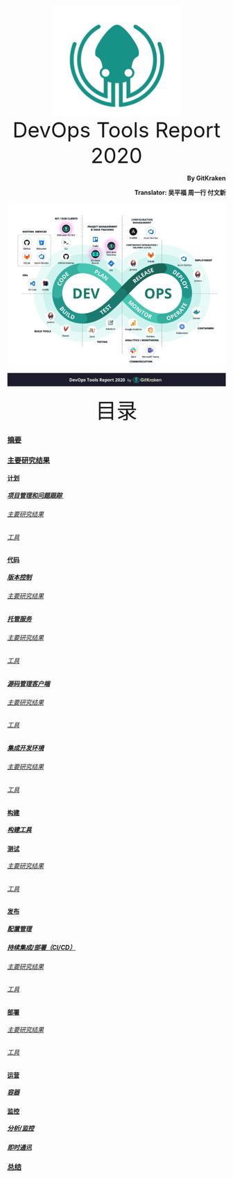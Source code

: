 <div align='center'>
  <img src=images/gitkraken_icon.png/>
</div>
<div align='center'><font size='70'>DevOps Tools Report 2020</font></div>
<p align="right"><b>By GitKraken</b></p>
<p align="right"><b>Translator: 吴平福 周一行 付文新</b></p>

![0-2](images/tools_chain.png)

![0-3](images/page_front.png)
<div align='center' ><font size='35'>目录</font></div>

### [摘要](Part1.md/#摘要)

### [主要研究结果](Part1.md/#主要研究结果)

#### [计划](Part1.md/#计划)

##### [项目管理和问题跟踪 ](Part1.md/#项目管理和问题跟踪)

###### [主要研究结果](Part1.md/#主要研究结果)

###### [ 工具](Part1.md/#工具)

#### [代码](Part1.md/#代码)

##### [版本控制](Part1.md/#版本控制)

###### [主要研究结果](Part1.md/#主要研究结果-1)

##### [托管服务](Part1.md/#托管服务)

###### [主要研究结果](Part1.md/#主要研究结果-2)

###### [工具](Part1.md/#工具-1)

##### [源码管理客户端](./Part2.md/#源码管理客户端)

###### [主要研究结果](Part2.md/#主要研究结果)

###### [工具](Part2.md/#工具)

##### [集成开发环境](Part2.md/#集成开发环境)

###### [主要研究结果](Part2.md/#主要研究结果-1)

###### [工具](Part2.md/#工具-1)

#### [构建](Part2.md/#构建)

##### [构建工具](Part2.md/#构建工具)

#### [测试](Part2.md/#测试)

###### [主要研究结果](Part2.md/#主要研究结果-2)

###### [工具](Part2.md/#工具-2)

#### [发布](Part3.md/#发布)

##### [配置管理](Part3.md/#配置管理)

##### [持续集成/部署（CI/CD）](Part3.md/#持续集成/交付（CI/CD）)

###### [主要研究结果](Part3.md/#主要研究结果)

###### [工具](Part3.md/#工具)

#### [部署](Part3.md/#部署)

###### [主要研究结果](Part3.md/#主要研究结果-1)

###### [工具](Part3.md/#工具-1)

#### [运营](Part3.md/#运营)

##### [容器](Part3.md/#容器)

#### [监控](Part3.md/#监控)

##### [分析/监控](Part3.md/#分析监控)

##### [即时通讯](Part3.md/#即时通讯)

### [总结](Part3.md/#总结)

